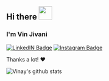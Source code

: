 
## Hi there <img src="https://raw.githubusercontent.com/MartinHeinz/MartinHeinz/master/wave.gif" width="35px">

### I'm Vin Jivani

<!-- ![](https://komarev.com/ghpvc/?username=kaushikk25&label=View+Counter) -->

[![LinkedIN Badge](https://img.shields.io/badge/LinkdeIN-Vin-blue)](https://www.linkedin.com/in/vinay-jivani-503785168/) 
[![Instagram Badge](https://img.shields.io/badge/Instagram-Vin-blue)](https://www.linkedin.com/in/vinay-jivani-503785168/) 



Thanks a lot! ❤️

![Vinay's github stats](https://github-readme-stats.vercel.app/api?username=vinjivani777&theme=nightowl&show_icons=true)

<!--
**vinjivani777/vinjivani777** is a ✨ _special_ ✨ repository because its `README.md` (this file) appears on your GitHub profile.

Here are some ideas to get you started:

- 🔭 I’m currently working on ...
- 🌱 I’m currently learning ...
- 👯 I’m looking to collaborate on ...
- 🤔 I’m looking for help with ...
- 💬 Ask me about ...
- 📫 How to reach me: ...
- 😄 Pronouns: ...
- ⚡ Fun fact: ...
-->
